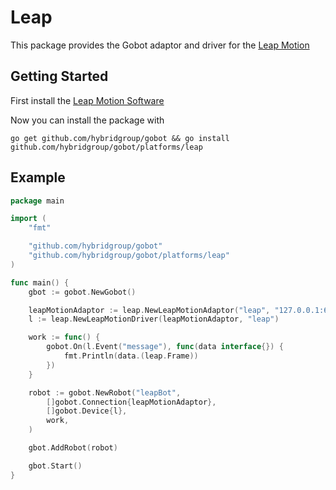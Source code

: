 # Leap

This package provides the Gobot adaptor and driver for the [Leap Motion](https://www.leapmotion.com/)

## Getting Started

First install the [Leap Motion Software](https://www.leapmotion.com/setup)

Now you can install the package with
```
go get github.com/hybridgroup/gobot && go install github.com/hybridgroup/gobot/platforms/leap
```

## Example

```go
package main

import (
	"fmt"

	"github.com/hybridgroup/gobot"
	"github.com/hybridgroup/gobot/platforms/leap"
)

func main() {
	gbot := gobot.NewGobot()

	leapMotionAdaptor := leap.NewLeapMotionAdaptor("leap", "127.0.0.1:6437")
	l := leap.NewLeapMotionDriver(leapMotionAdaptor, "leap")

	work := func() {
		gobot.On(l.Event("message"), func(data interface{}) {
			fmt.Println(data.(leap.Frame))
		})
	}

	robot := gobot.NewRobot("leapBot",
		[]gobot.Connection{leapMotionAdaptor},
		[]gobot.Device{l},
		work,
	)

	gbot.AddRobot(robot)

	gbot.Start()
}
```
